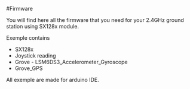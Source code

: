 #Firmware

You will find here all the firmware that you need for your 2.4GHz ground station using SX128x module. 

Exemple contains
* SX128x
* Joystick reading
* Grove - LSM6DS3_Accelerometer_Gyroscope
* Grove_GPS


All exemple are made for arduino IDE.